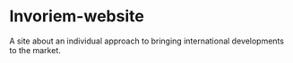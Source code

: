 # Invoriem-website
A site about an individual approach to bringing international developments to the market.
